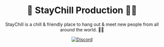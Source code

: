 <h1 align="center">🌸 StayChill Production 🍨🌸</h1>

<p align="center">StayChill is a chill & friendly place to hang out & meet new people from all around the world. 🍨🌸</p>

<div align="center">
    <a href="https://discord.gg/2z5RmK4tKn"><img src="https://img.shields.io/discord/1256700680828096684?logo=discord" alt="Discord"/></a>
    <br><br>
</div>
